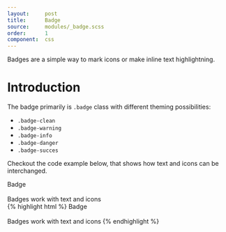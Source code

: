 ```yaml
---
layout:		post
title:		Badge
source:		modules/_badge.scss
order:      1
component:  css
---
```



<p class="lead">Badges are a simple way to mark icons or make inline text highlightning.</p>


# Introduction
The badge primarily is ```.badge``` class with different theming possibilities:

* ```.badge-clean```
* ```.badge-warning```
* ```.badge-info```
* ```.badge-danger```
* ```.badge-succes```

Checkout the code example below, that shows how text and icons can be interchanged.

<div class="m-browser">
    <div class="browser">
        <div class="image">
            <div class="content clearfix">        
<span class="badge">Badge</span>
<span class="badge badge-clean"><i class="fa fa-bolt"></i></span>
<span class="badge badge-warning"><i class="fa fa-warning"></i></span>
<span class="badge badge-info"><i class="fa fa-info-circle"></i></span>
<span class="badge badge-danger"><i class="fa fa-close"></i></span>
<span class="badge badge-succes"><i class="fa fa-check"></i></span>
<br><br>
<span class="badge">Badges</span>
<span class="badge badge-clean">work</span>
<span class="badge badge-warning">with</span>
<span class="badge badge-info">text</span>
<span class="badge badge-danger">and</span>
<span class="badge badge-succes"><i class="fa fa-check"></i> icons</span> 
            </div>
        </div>
    </div>
{% highlight html %}
<span class="badge">Badge</span>
<span class="badge badge-clean"><i class="fa fa-bolt"></i></span>
<span class="badge badge-warning"><i class="fa fa-warning"></i></span>
<span class="badge badge-info"><i class="fa fa-info-circle"></i></span>
<span class="badge badge-danger"><i class="fa fa-close"></i></span>
<span class="badge badge-succes"><i class="fa fa-check"></i></span>
<br><br>
<span class="badge">Badges</span>
<span class="badge badge-clean">work</span>
<span class="badge badge-warning">with</span>
<span class="badge badge-info">text</span>
<span class="badge badge-danger">and</span>
<span class="badge badge-succes"><i class="fa fa-check"></i> icons</span> 
{% endhighlight %}
</div>                


